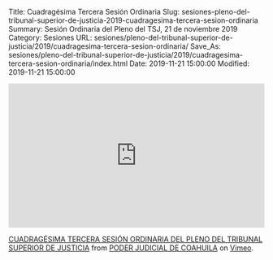 Title: Cuadragésima Tercera Sesión Ordinaria
Slug: sesiones-pleno-del-tribunal-superior-de-justicia-2019-cuadragesima-tercera-sesion-ordinaria
Summary: Sesión Ordinaria del Pleno del TSJ, 21 de noviembre 2019
Category: Sesiones
URL: sesiones/pleno-del-tribunal-superior-de-justicia/2019/cuadragesima-tercera-sesion-ordinaria/
Save_As: sesiones/pleno-del-tribunal-superior-de-justicia/2019/cuadragesima-tercera-sesion-ordinaria/index.html
Date: 2019-11-21 15:00:00
Modified: 2019-11-21 15:00:00


<div style="padding:56.25% 0 0 0;position:relative;"><iframe src="https://player.vimeo.com/video/374736089" style="position:absolute;top:0;left:0;width:100%;height:100%;" frameborder="0" allow="autoplay; fullscreen" allowfullscreen></iframe></div><script src="https://player.vimeo.com/api/player.js"></script>
<p><a href="https://vimeo.com/374736089">CUADRAG&Eacute;SIMA TERCERA SESI&Oacute;N ORDINARIA DEL PLENO DEL TRIBUNAL SUPERIOR DE JUSTICIA</a> from <a href="https://vimeo.com/user103229504">PODER JUDICIAL DE COAHUILA</a> on <a href="https://vimeo.com">Vimeo</a>.</p>


